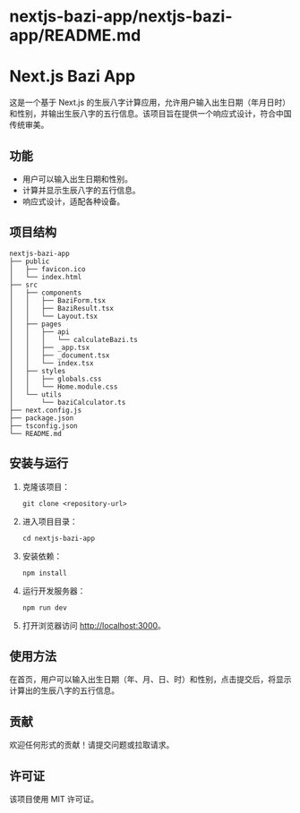 # nextjs-bazi-app/nextjs-bazi-app/README.md

# Next.js Bazi App

这是一个基于 Next.js 的生辰八字计算应用，允许用户输入出生日期（年月日时）和性别，并输出生辰八字的五行信息。该项目旨在提供一个响应式设计，符合中国传统审美。

## 功能

- 用户可以输入出生日期和性别。
- 计算并显示生辰八字的五行信息。
- 响应式设计，适配各种设备。

## 项目结构

```
nextjs-bazi-app
├── public
│   ├── favicon.ico
│   └── index.html
├── src
│   ├── components
│   │   ├── BaziForm.tsx
│   │   ├── BaziResult.tsx
│   │   └── Layout.tsx
│   ├── pages
│   │   ├── api
│   │   │   └── calculateBazi.ts
│   │   ├── _app.tsx
│   │   ├── _document.tsx
│   │   └── index.tsx
│   ├── styles
│   │   ├── globals.css
│   │   └── Home.module.css
│   └── utils
│       └── baziCalculator.ts
├── next.config.js
├── package.json
├── tsconfig.json
└── README.md
```

## 安装与运行

1. 克隆该项目：
   ```
   git clone <repository-url>
   ```

2. 进入项目目录：
   ```
   cd nextjs-bazi-app
   ```

3. 安装依赖：
   ```
   npm install
   ```

4. 运行开发服务器：
   ```
   npm run dev
   ```

5. 打开浏览器访问 [http://localhost:3000](http://localhost:3000)。

## 使用方法

在首页，用户可以输入出生日期（年、月、日、时）和性别，点击提交后，将显示计算出的生辰八字的五行信息。

## 贡献

欢迎任何形式的贡献！请提交问题或拉取请求。

## 许可证

该项目使用 MIT 许可证。